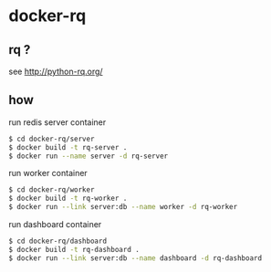 # docker-rq

## rq ?

see http://python-rq.org/

## how

run redis server container

``` bash
$ cd docker-rq/server
$ docker build -t rq-server .
$ docker run --name server -d rq-server
```

run worker container

``` bash
$ cd docker-rq/worker
$ docker build -t rq-worker .
$ docker run --link server:db --name worker -d rq-worker
```

run dashboard container

``` bash
$ cd docker-rq/dashboard
$ docker build -t rq-dashboard .
$ docker run --link server:db --name dashboard -d rq-dashboard
```

